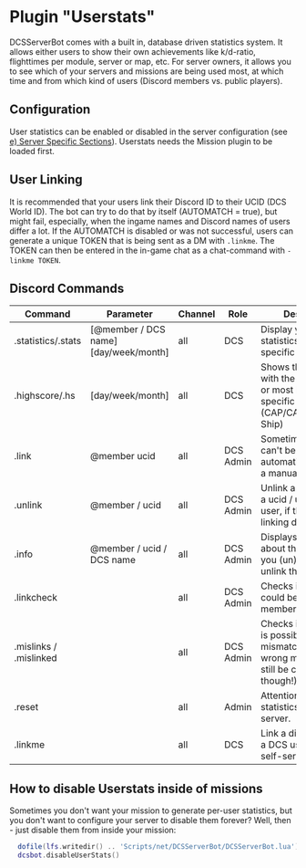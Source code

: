 # Plugin "Userstats"
DCSServerBot comes with a built in, database driven statistics system. It allows either users to show their own achievements like k/d-ratio, flighttimes per module, server or map, etc.
For server owners, it allows you to see which of your servers and missions are being used most, at which time and from which kind of users (Discord members vs. public players).

## Configuration
User statistics can be enabled or disabled in the server configuration (see [e) Server Specific Sections](../../README.md)).
Userstats needs the Mission plugin to be loaded first.

## User Linking
It is recommended that your users link their Discord ID to their UCID (DCS World ID). The bot can try to do that by 
itself (AUTOMATCH = true), but might fail, especially, when the ingame names and Discord names of users differ a lot.
If the AUTOMATCH is disabled or was not successful, users can generate a unique TOKEN that is being sent as a DM with 
```.linkme```. The TOKEN can then be entered in the in-game chat as a chat-command with ```-linkme TOKEN```.

## Discord Commands

| Command                | Parameter                             | Channel | Role      | Description                                                                                         |
|------------------------|---------------------------------------|---------|-----------|-----------------------------------------------------------------------------------------------------|
| .statistics/.stats     | [@member / DCS name] [day/week/month] | all     | DCS       | Display your own statistics or that of a specific member.                                           |
| .highscore/.hs         | [day/week/month]                      | all     | DCS       | Shows the players with the most playtime or most kills in specific areas (CAP/CAS/SEAD/Anti-Ship)   |
| .link                  | @member ucid                          | all     | DCS Admin | Sometimes users can't be linked automatically. That is a manual workaround.                         |
| .unlink                | @member / ucid                        | all     | DCS Admin | Unlink a member from a ucid / ucid from a user, if the automatic linking didn't work.               |
| .info                  | @member / ucid / DCS name             | all     | DCS Admin | Displays information about that user and let you (un)ban, kick or unlink them.                      |  
| .linkcheck             |                                       | all     | DCS Admin | Checks if a DCS user could be matched to a member.                                                  |
| .mislinks / .mislinked |                                       | all     | DCS Admin | Checks if a DCS user is possibly mismatched with the wrong member (might still be correct though!). |
| .reset                 |                                       | all     | Admin     | Attention: Resets the statistics for this server.                                                   |
| .linkme                |                                       | all     | DCS       | Link a discord user to a DCS user (user self-service).                                              |

## How to disable Userstats inside of missions
Sometimes you don't want your mission to generate per-user statistics, but you don't want to configure your server to disable them forever?
Well, then - just disable them from inside your mission:
```lua
  dofile(lfs.writedir() .. 'Scripts/net/DCSServerBot/DCSServerBot.lua')
  dcsbot.disableUserStats()
```
